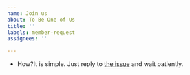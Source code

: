 ```yaml
---
name: Join us
about: To Be One of Us
title: ''
labels: member-request
assignees: ''

---
```


- How?It is simple. Just reply to [the issue](https://github.com/child-eating-tech/child-eating-tech.github.io/issues/2) and wait patiently.
